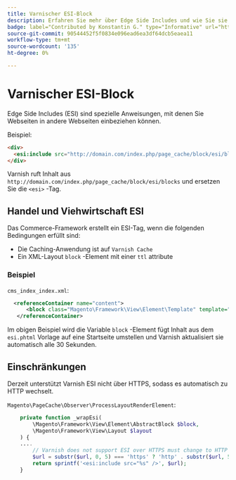 ```yaml
---
title: Varnischer ESI-Block
description: Erfahren Sie mehr über Edge Side Includes und wie Sie sie zum Einbetten von Webseiten verwenden können.
badge: label="Contributed by Konstantin G." type="Informative" url="https://github.com/goivvy" tooltip="Konstantin G."
source-git-commit: 90544452f5f0834e096ead6ea3df64dcb5eaea11
workflow-type: tm+mt
source-wordcount: '135'
ht-degree: 0%

---
```



# Varnischer ESI-Block

Edge Side Includes (ESI) sind spezielle Anweisungen, mit denen Sie Webseiten in andere Webseiten einbeziehen können.

Beispiel:

```html
<div>
  <esi:include src="http://domain.com/index.php/page_cache/block/esi/blocks"/>
</div>
```

Varnish ruft Inhalt aus `http://domain.com/index.php/page_cache/block/esi/blocks` und ersetzen Sie die `<esi>` -Tag.

## Handel und Viehwirtschaft ESI

Das Commerce-Framework erstellt ein ESI-Tag, wenn die folgenden Bedingungen erfüllt sind:

- Die Caching-Anwendung ist auf `Varnish Cache`
- Ein XML-Layout `block` -Element mit einer `ttl` attribute

### Beispiel

`cms_index_index.xml`:

```xml
  <referenceContainer name="content">
      <block class="Magento\Framework\View\Element\Template" template="Magento_Paypal::esi.phtml" ttl="30"/>
   </referenceContainer>
```

Im obigen Beispiel wird die Variable `block` -Element fügt Inhalt aus dem `esi.phtml` Vorlage auf eine Startseite umstellen und Varnish aktualisiert sie automatisch alle 30 Sekunden.

## Einschränkungen

Derzeit unterstützt Varnish ESI nicht über HTTPS, sodass es automatisch zu HTTP wechselt.

`Magento\PageCache\Observer\ProcessLayoutRenderElement`:

```php
    private function _wrapEsi(
        \Magento\Framework\View\Element\AbstractBlock $block,
        \Magento\Framework\View\Layout $layout
    ) {
    ....
        // Varnish does not support ESI over HTTPS must change to HTTP
        $url = substr($url, 0, 5) === 'https' ? 'http' . substr($url, 5) : $url;
        return sprintf('<esi:include src="%s" />', $url);
    }
```
